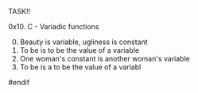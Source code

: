 TASK!!

0x10. C - Variadic functions

0. Beauty is variable, ugliness is constant
1. To be is to be the value of a variable
2. One woman's constant is another woman's variable
3. To be is a to be the value of a variabl

#endif
